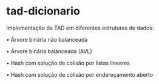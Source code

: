 # tad-dicionario
Implementação da TAD em diferentes estruturas de dados:

•	Árvore binária não balanceada

•	Árvore binária balanceada (AVL)

•	Hash com solução de colisão por listas lineares

•	Hash com solução de colisão por endereçamento aberto
